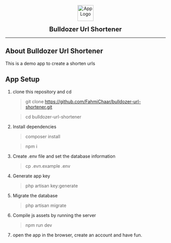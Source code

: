 <p align="center">
<img src="https://i.postimg.cc/FRntK4VN/logo.png" width="50" alt="App Logo">
</p>
<div style="text-align: center; font-size: 20px; font-weight: bold">Bulldozer Url Shortener</div>
<hr>

## About Bulldozer Url Shortener

This is a demo app to create a shorten urls

## App Setup

1. clone this repository and cd
    > git clone https://github.com/FahmiChaar/bulldozer-url-shortener.git

    > cd bulldozer-url-shortener
2. Install dependencies
    > composer install

    > npm i
3. Create .env file and set the database information
   > cp .evn.example .env
4. Generate app key
   > php artisan key:generate
5. Migrate the database
   > php artisan migrate
6. Compile js assets by running the server
   > npm run dev
7. open the app in the browser, create an account and have fun. 